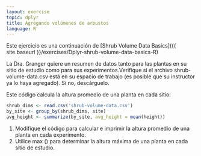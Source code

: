 ```yaml
---
layout: exercise
topic: dplyr
title: Agregando volúmenes de arbustos
language: R
---
```


Este ejercicio es una continuación de [Shrub Volume Data Basics]({{ site.baseurl }}/exercises/Dplyr-shrub-volume-data-basics-R)
 
La Dra. Granger quiere un resumen de datos tanto para las plantas en su sitio de estudio como para sus experimentos.Verifique si el archivo shrub-volume-data.csv está en su espacio de trabajo (es posible que su instructor ya lo haya agregado). Si no, descárguelo.
 
 
Este código calcula la altura promedio de una planta en cada sitio:

```r
shrub_dims <- read.csv('shrub-volume-data.csv')
by_site <- group_by(shrub_dims, site)
avg_height <- summarize(by_site, avg_height = mean(height))
```
 
1.  Modifique el código para calcular e imprimir la altura promedio de una planta en cada experimento.
2.  Utilice max () para determinar la altura máxima de una planta en cada sitio de estudio.
